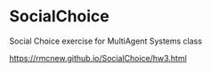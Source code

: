 # SocialChoice
Social Choice exercise for MultiAgent Systems class

https://rmcnew.github.io/SocialChoice/hw3.html
